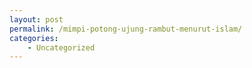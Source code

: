 ```yaml
---
layout: post
permalink: /mimpi-potong-ujung-rambut-menurut-islam/
categories:
    - Uncategorized
---
```


